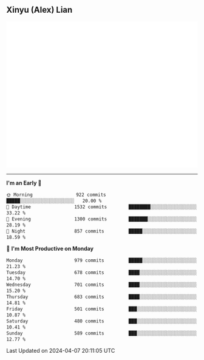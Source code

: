 ## Xinyu (Alex) Lian

!["Alex"](metrics-main.svg)

---
<!--START_SECTION:waka-->
**I'm an Early 🐤** 

```text
🌞 Morning                922 commits         █████░░░░░░░░░░░░░░░░░░░░   20.00 % 
🌆 Daytime                1532 commits        ████████░░░░░░░░░░░░░░░░░   33.22 % 
🌃 Evening                1300 commits        ███████░░░░░░░░░░░░░░░░░░   28.19 % 
🌙 Night                  857 commits         █████░░░░░░░░░░░░░░░░░░░░   18.59 % 
```
📅 **I'm Most Productive on Monday** 

```text
Monday                   979 commits         █████░░░░░░░░░░░░░░░░░░░░   21.23 % 
Tuesday                  678 commits         ████░░░░░░░░░░░░░░░░░░░░░   14.70 % 
Wednesday                701 commits         ████░░░░░░░░░░░░░░░░░░░░░   15.20 % 
Thursday                 683 commits         ████░░░░░░░░░░░░░░░░░░░░░   14.81 % 
Friday                   501 commits         ███░░░░░░░░░░░░░░░░░░░░░░   10.87 % 
Saturday                 480 commits         ███░░░░░░░░░░░░░░░░░░░░░░   10.41 % 
Sunday                   589 commits         ███░░░░░░░░░░░░░░░░░░░░░░   12.77 % 
```



 Last Updated on 2024-04-07 20:11:05 UTC
<!--END_SECTION:waka-->
